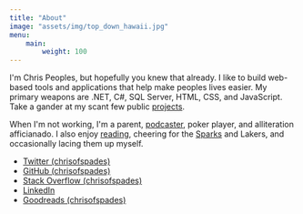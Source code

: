 ```yaml
---
title: "About"
image: "assets/img/top_down_hawaii.jpg"
menu:
    main:
        weight: 100
---
```

I'm Chris Peoples, but hopefully you knew that already. I like to build web-based tools and applications that help make peoples lives easier. My primary weapons are .NET, C#, SQL Server, HTML, CSS, and JavaScript. Take a gander at my scant few public [projects](/projects).

When I'm not working, I'm a parent, [podcaster](http://fatherdaughterbookclub.com), poker player, and alliteration afficianado. I also enjoy [reading](https://www.goodreads.com/chrisofspades), cheering for the [Sparks](http://sparks.wnba.com) and Lakers, and occasionally lacing them up myself.


<ul class="list-unstyled fa-ul">
    <li><a href="https://twitter.com/chrisofspades"><i class="fab fa-twitter"></i> Twitter (chrisofspades)</a></li>
    <li><a href="https://github.com/chrisofspades"><i class="fab fa-github"></i> GitHub (chrisofspades)</a></li>
    <li><a href="https://stackoverflow.com/users/2614/chrisofspades"><i class="fab fa-stack-overflow"></i> Stack Overflow (chrisofspades)</a></li>
    <li><a href="http://www.linkedin.com/in/chrisofspades"><i class="fab fa-linkedin"></i> LinkedIn</a></li>
    <li><a href="https://www.goodreads.com/chrisofspades"><i class="fas fa-book"></i> Goodreads (chrisofspades)</a></li>
</ul>